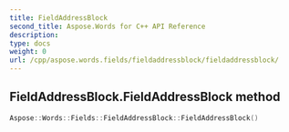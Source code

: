```yaml
---
title: FieldAddressBlock
second_title: Aspose.Words for C++ API Reference
description: 
type: docs
weight: 0
url: /cpp/aspose.words.fields/fieldaddressblock/fieldaddressblock/
---
```

## FieldAddressBlock.FieldAddressBlock method




```cpp
Aspose::Words::Fields::FieldAddressBlock::FieldAddressBlock()
```

